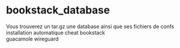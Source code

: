 # bookstack_database
Vous trouverez un tar.gz une database ainsi que ses fichiers de confs  
installation automatique cheat
bookstack  
guacamole 
wireguard
